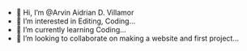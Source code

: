 - 👋 Hi, I’m @Arvin Aidrian D. Villamor
- 👀 I’m interested in Editing, Coding...
- 🌱 I’m currently learning Coding...
- 💞️ I’m looking to collaborate on making a website and first project...

<!---
Moshieee05/Moshieee05 is a ✨ special ✨ repository because its `README.md` (this file) appears on your GitHub profile.
You can click the Preview link to take a look at your changes.
--->
